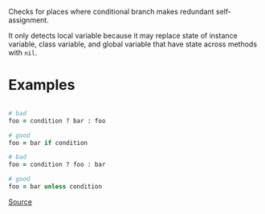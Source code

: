 
Checks for places where conditional branch makes redundant self-assignment.

It only detects local variable because it may replace state of instance variable,
class variable, and global variable that have state across methods with `nil`.

# Examples

```ruby

# bad
foo = condition ? bar : foo

# good
foo = bar if condition

# bad
foo = condition ? foo : bar

# good
foo = bar unless condition
```

[Source](http://www.rubydoc.info/gems/rubocop/RuboCop/Cop/Style/RedundantSelfAssignmentBranch)